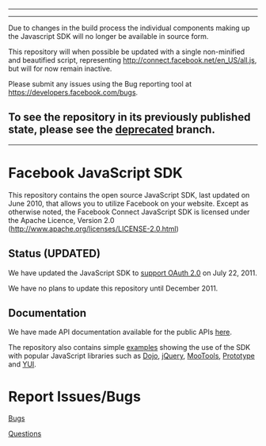 --------
--------
Due to changes in the build process the individual components making up the Javascript SDK
will no longer be available in source form. 

This repository will when possible be updated with a single non-minified and beautified script, 
representing http://connect.facebook.net/en_US/all.js, but will for now remain inactive.

Please submit any issues using the Bug reporting tool at https://developers.facebook.com/bugs.

To see the repository in its previously published state, please see the [deprecated](https://github.com/facebook/facebook-js-sdk/tree/deprecated) branch.
--------
--------

Facebook JavaScript SDK
===============================

This repository contains the open source JavaScript SDK, last updated on June 2010, that allows you to
utilize Facebook on your website. Except as otherwise noted, the Facebook
Connect JavaScript SDK is licensed under the Apache Licence, Version 2.0
(http://www.apache.org/licenses/LICENSE-2.0.html)

Status (UPDATED)
------
We have updated the JavaScript SDK to [support OAuth 2.0][post] on July 22, 2011.

We have no plans to update this repository until December 2011. 

[post]: https://developers.facebook.com/blog/post/525/

Documentation
-------------

We have made API documentation available for the public APIs [here][docs]. 

The repository also contains simple [examples][examples] showing the use of the
SDK with popular JavaScript libraries such as [Dojo][Dojo], [jQuery][jQuery],
[MooTools][MooTools], [Prototype][Prototype] and [YUI][YUI].

[docs]: http://developers.facebook.com/docs/reference/javascript/ "Public API Documentation"
[Dojo]: http://www.dojotoolkit.org/
[jQuery]: http://jquery.com/
[MooTools]: http://mootools.net/
[Prototype]: http://prototypejs.org/
[YUI]: http://developer.yahoo.com/yui/
[changelog]: http://github.com/facebook/connect-js/tree/master/changelog.md
[examples]: http://github.com/facebook/connect-js/tree/master/examples/

Report Issues/Bugs
===============
[Bugs](https://developers.facebook.com/bugs)

[Questions](http://facebook.stackoverflow.com/questions/tagged/facebook-javascript-sdk)
